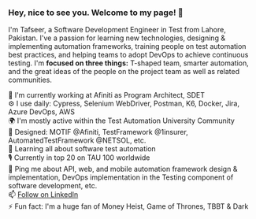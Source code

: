 ###  Hey, nice to see you. Welcome to my page! 👋  

<!--
**mtafseerhaider/mtafseerhaider** is a ✨ _special_ ✨ repository because its `README.md` (this file) appears on your GitHub profile.
Profile views counter

-->

I'm Tafseer, a Software Development Engineer in Test from Lahore, Pakistan. I've a passion for learning new technologies, designing & implementing automation frameworks, training people on test automation best practices, and helping teams to adopt DevOps to achieve continuous testing. I'm **focused on three things:** T-shaped team, smarter automation, and the great ideas of the people on the project team as well as related communities.

🏢 I'm currently working at Afiniti as Program Architect, SDET    
⚙️ I use daily: Cypress, Selenium WebDriver, Postman, K6, Docker, Jira, Azure DevOps, AWS     
🌍 I'm mostly active within the Test Automation University Community  
💅 Designed: MOTIF @Afiniti, TestFramework @1insurer, AutomatedTestFramework @NETSOL, etc.  
🌱 Learning all about software test automation   
🎙 Currently in top 20 on TAU 100 worldwide  
💬 Ping me about API, web, and mobile automation framework design & implementation, DevOps implementation in the Testing component of software development, etc.  
📫 <a class="libutton" href="https://www.linkedin.com/comm/mynetwork/discovery-see-all?usecase=PEOPLE_FOLLOWS&followMember=mtafseerhaider" target="_blank">Follow on LinkedIn</a>  
⚡️ Fun fact: I'm a huge fan of Money Heist, Game of Thrones, TBBT & Dark  
